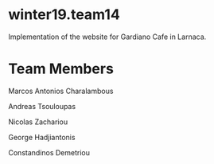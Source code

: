 # winter19.team14

Implementation of the website for Gardiano Cafe in Larnaca.

# Team Members
Marcos Antonios Charalambous

Andreas Tsouloupas

Nicolas Zachariou

George Hadjiantonis 

Constandinos Demetriou
